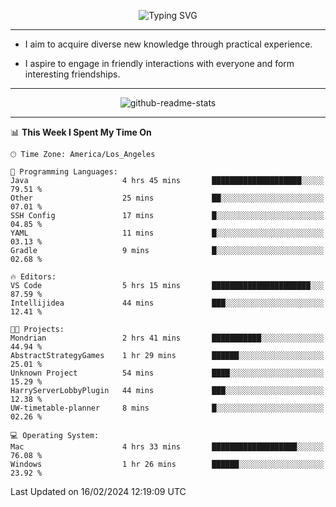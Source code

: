 <p align="center">
  <img src="https://readme-typing-svg.demolab.com?font=Fira+Code&weight=500&size=32&duration=2500&pause=1600&center=true&vCenter=true&random=false&width=1024&height=64&lines=Hi+there+%F0%9F%91%8B;I'm+delighted+you+could+make+it+here+%F0%9F%8E%89;I'm+Harry%2C+a+college+student+still+finding+my+way" alt="Typing SVG" />
</p>


---


- I aim to acquire diverse new knowledge through practical experience.

- I aspire to engage in friendly interactions with everyone and form interesting friendships.


---


<p align="center">
  <img src="https://github-readme-stats.vercel.app/api?username=Harry-Jing&show_icons=true" alt="github-readme-stats"/>
</p>


---

<!--START_SECTION:waka-->
📊 **This Week I Spent My Time On** 

```text
🕑︎ Time Zone: America/Los_Angeles

💬 Programming Languages: 
Java                     4 hrs 45 mins       ████████████████████░░░░░   79.51 % 
Other                    25 mins             ██░░░░░░░░░░░░░░░░░░░░░░░   07.01 % 
SSH Config               17 mins             █░░░░░░░░░░░░░░░░░░░░░░░░   04.85 % 
YAML                     11 mins             █░░░░░░░░░░░░░░░░░░░░░░░░   03.13 % 
Gradle                   9 mins              █░░░░░░░░░░░░░░░░░░░░░░░░   02.68 % 

🔥 Editors: 
VS Code                  5 hrs 15 mins       ██████████████████████░░░   87.59 % 
Intellijidea             44 mins             ███░░░░░░░░░░░░░░░░░░░░░░   12.41 % 

🐱‍💻 Projects: 
Mondrian                 2 hrs 41 mins       ███████████░░░░░░░░░░░░░░   44.94 % 
AbstractStrategyGames    1 hr 29 mins        ██████░░░░░░░░░░░░░░░░░░░   25.01 % 
Unknown Project          54 mins             ████░░░░░░░░░░░░░░░░░░░░░   15.29 % 
HarryServerLobbyPlugin   44 mins             ███░░░░░░░░░░░░░░░░░░░░░░   12.38 % 
UW-timetable-planner     8 mins              █░░░░░░░░░░░░░░░░░░░░░░░░   02.26 % 

💻 Operating System: 
Mac                      4 hrs 33 mins       ███████████████████░░░░░░   76.08 % 
Windows                  1 hr 26 mins        ██████░░░░░░░░░░░░░░░░░░░   23.92 % 
```


 Last Updated on 16/02/2024 12:19:09 UTC
<!--END_SECTION:waka-->
